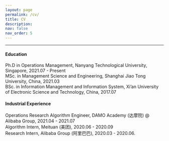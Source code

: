 ```yaml
---
layout: page
permalink: /cv/
title: CV
description:
nav: false
nav_order: 5
---
```


-------------


#### **Education**
Ph.D in Operations Management, Nanyang Technological University, Singapore, 2021.07 - Present   
MSc. in Management Science and Engineering, Shanghai Jiao Tong University, China, 2021.03   
BSc. in Information Management and Information System, Xi’an University of Electronic Science and Technology, China, 2017.07

#### **Industrial Experience**
Operations Research Algorithm Engineer, DAMO Academy (达摩院) @ Alibaba Group, 2021.04 - 2021.07   
Algorithm Intern, Meituan (美团), 2020.06 - 2020.09    
Research Intern, Alibaba Group (阿里巴巴), 2020.03 - 2020.06.